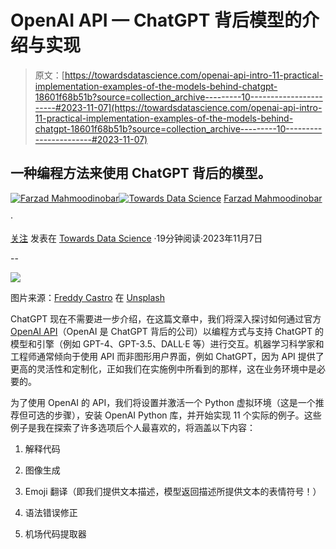 # OpenAI API — ChatGPT 背后模型的介绍与实现

> 原文：[https://towardsdatascience.com/openai-api-intro-11-practical-implementation-examples-of-the-models-behind-chatgpt-18601f68b51b?source=collection_archive---------10-----------------------#2023-11-07](https://towardsdatascience.com/openai-api-intro-11-practical-implementation-examples-of-the-models-behind-chatgpt-18601f68b51b?source=collection_archive---------10-----------------------#2023-11-07)

## 一种编程方法来使用 ChatGPT 背后的模型。

[](https://medium.com/@fmnobar?source=post_page-----18601f68b51b--------------------------------)[![Farzad Mahmoodinobar](../Images/2d75209693b712300e6f0796bd2487d0.png)](https://medium.com/@fmnobar?source=post_page-----18601f68b51b--------------------------------)[](https://towardsdatascience.com/?source=post_page-----18601f68b51b--------------------------------)[![Towards Data Science](../Images/a6ff2676ffcc0c7aad8aaf1d79379785.png)](https://towardsdatascience.com/?source=post_page-----18601f68b51b--------------------------------) [Farzad Mahmoodinobar](https://medium.com/@fmnobar?source=post_page-----18601f68b51b--------------------------------)

·

[关注](https://medium.com/m/signin?actionUrl=https%3A%2F%2Fmedium.com%2F_%2Fsubscribe%2Fuser%2F3c56b7d4893e&operation=register&redirect=https%3A%2F%2Ftowardsdatascience.com%2Fopenai-api-intro-11-practical-implementation-examples-of-the-models-behind-chatgpt-18601f68b51b&user=Farzad+Mahmoodinobar&userId=3c56b7d4893e&source=post_page-3c56b7d4893e----18601f68b51b---------------------post_header-----------) 发表在 [Towards Data Science](https://towardsdatascience.com/?source=post_page-----18601f68b51b--------------------------------) ·19分钟阅读·2023年11月7日[](https://medium.com/m/signin?actionUrl=https%3A%2F%2Fmedium.com%2F_%2Fvote%2Ftowards-data-science%2F18601f68b51b&operation=register&redirect=https%3A%2F%2Ftowardsdatascience.com%2Fopenai-api-intro-11-practical-implementation-examples-of-the-models-behind-chatgpt-18601f68b51b&user=Farzad+Mahmoodinobar&userId=3c56b7d4893e&source=-----18601f68b51b---------------------clap_footer-----------)

--

[](https://medium.com/m/signin?actionUrl=https%3A%2F%2Fmedium.com%2F_%2Fbookmark%2Fp%2F18601f68b51b&operation=register&redirect=https%3A%2F%2Ftowardsdatascience.com%2Fopenai-api-intro-11-practical-implementation-examples-of-the-models-behind-chatgpt-18601f68b51b&source=-----18601f68b51b---------------------bookmark_footer-----------)![](../Images/33ae9ba7ca530fc3af3daf6fde9e8927.png)

图片来源：[Freddy Castro](https://unsplash.com/@readysetfreddy?utm_content=creditCopyText&utm_medium=referral&utm_source=unsplash) 在 [Unsplash](https://unsplash.com/photos/black-twist-pen-near-white-teacup-u3ajSXhZM_U?utm_content=creditCopyText&utm_medium=referral&utm_source=unsplash)

ChatGPT 现在不需要进一步介绍，在这篇文章中，我们将深入探讨如何通过官方 [OpenAI API](https://openai.com/blog/openai-api)（OpenAI 是 ChatGPT 背后的公司）以编程方式与支持 ChatGPT 的模型和引擎（例如 GPT-4、GPT-3.5、DALL·E 等）进行交互。机器学习科学家和工程师通常倾向于使用 API 而非图形用户界面，例如 ChatGPT，因为 API 提供了更高的灵活性和定制化，正如我们在实施例中所看到的那样，这在业务环境中是必要的。

为了使用 OpenAI 的 API，我们将设置并激活一个 Python 虚拟环境（这是一个推荐但可选的步骤），安装 OpenAI Python 库，并开始实现 11 个实际的例子。这些例子是我在探索了许多选项后个人最喜欢的，将涵盖以下内容：

1.  解释代码

1.  图像生成

1.  Emoji 翻译（即我们提供文本描述，模型返回描述所提供文本的表情符号！）

1.  语法错误修正

1.  机场代码提取器
